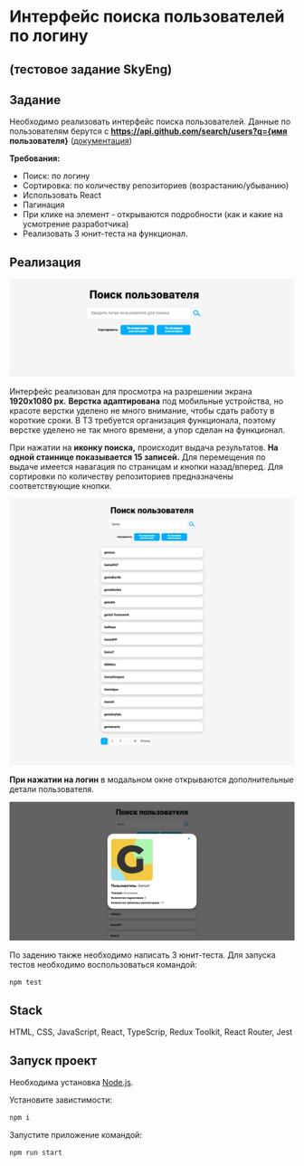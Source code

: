 # Интерфейс поиска пользователей по логину

## (тестовое задание SkyEng)

## Задание

Необходимо реализовать интерфейс поиска пользователей.
Данные по пользователям берутся с **https://api.github.com/search/users?q={имя пользователя}** ([документация](https://developer.github.com/v3/search/#search-users))

**Требования:**
- Поиск: по логину
- Сортировка: по количеству репозиториев (возрастанию/убыванию)
- Использовать React
- Пагинация
- При клике на элемент - открываются подробности (как и какие на усмотрение разработчика)
- Реализовать 3 юнит-теста на функционал. 

## Реализация

![Preview](./README_STATIC/preview.jpg)

Интерфейс реализован для просмотра на разрешении экрана **1920х1080 px.**
**Верстка адаптирована** под мобильные устройства, но красоте верстки уделено не много внимание, чтобы сдать работу в короткие сроки.
В ТЗ требуется организация функционала, поэтому верстке уделено не так много времени, а упор сделан на функционал.

При нажатии на **иконку поиска,** происходит выдача результатов.
**На одной стаинице показывается 15 записей.** Для перемещения по выдаче имеется навагация по страницам и кнопки назад/вперед.
Для сортировки по количеству репозиториев предназначены соответствующие кнопки.

![Результаты](./README_STATIC/results.png)

**При нажатии на логин** в модальном окне открываются дополнительные детали пользователя.

![Результаты](./README_STATIC/modal.png)

По задению также необходимо написать 3 юнит-теста.
Для запуска тестов необходимо воспользоваться командой:
```sh
npm test
```

## Stack
HTML, CSS, JavaScript, React, TypeScrip, Redux Toolkit, React Router, Jest

## Запуск проект

Необходима установка [Node.js](https://nodejs.org/en).

Установите завистимости:
```sh
npm i
```

Запустите приложение командой:
```sh
npm run start
```
